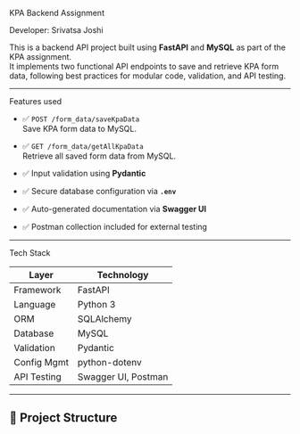  KPA Backend Assignment

 Developer: Srivatsa Joshi

This is a backend API project built using **FastAPI** and **MySQL** as part of the KPA assignment.  
It implements two functional API endpoints to save and retrieve KPA form data, following best practices for modular code, validation, and API testing.

---

 Features used

- ✅ `POST /form_data/saveKpaData`  
  Save KPA form data to MySQL.

- ✅ `GET /form_data/getAllKpaData`  
  Retrieve all saved form data from MySQL.

- ✅ Input validation using **Pydantic**
- ✅ Secure database configuration via **`.env`**
- ✅ Auto-generated documentation via **Swagger UI**
- ✅ Postman collection included for external testing

---

 Tech Stack

| Layer            | Technology          |
|------------------|---------------------|
| Framework        | FastAPI             |
| Language         | Python 3            |
| ORM              | SQLAlchemy          |
| Database         | MySQL               |
| Validation       | Pydantic            |
| Config Mgmt      | python-dotenv       |
| API Testing      | Swagger UI, Postman |

---

## 📁 Project Structure

